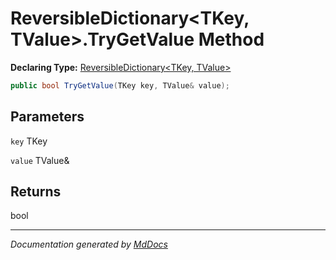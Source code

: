 # ReversibleDictionary\<TKey, TValue\>.TryGetValue Method

**Declaring Type:** [ReversibleDictionary\<TKey, TValue\>](../Type.md)

```csharp
public bool TryGetValue(TKey key, TValue& value);
```

## Parameters

`key`  TKey

`value`  TValue&

## Returns

bool

___

*Documentation generated by [MdDocs](https://github.com/ap0llo/mddocs)*
